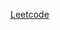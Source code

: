 [Leetcode](https://leetcode.com/problems/number-of-ways-to-arrive-at-destination/description/?envType=daily-question&envId=2025-03-23)